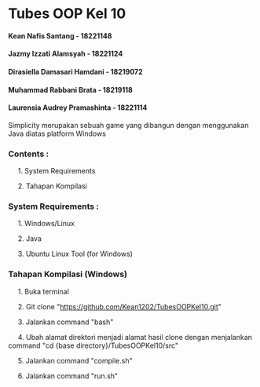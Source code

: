 # Tubes OOP Kel 10

#### Kean Nafis Santang - 18221148

#### Jazmy Izzati Alamsyah - 18221124

#### Dirasiella Damasari Hamdani - 18219072

#### Muhammad Rabbani Brata - 18219118

#### Laurensia Audrey Pramashinta - 18221114

  

Simplicity merupakan sebuah game yang dibangun dengan menggunakan Java diatas platform Windows

  

### Contents : 

&nbsp;&nbsp;&nbsp;&nbsp; 1. System Requirements

&nbsp;&nbsp;&nbsp;&nbsp; 2. Tahapan Kompilasi

  

### System Requirements :

  

&nbsp;&nbsp;&nbsp;&nbsp; 1. Windows/Linux

&nbsp;&nbsp;&nbsp;&nbsp; 2. Java

&nbsp;&nbsp;&nbsp;&nbsp; 3. Ubuntu Linux Tool (for Windows)

  

### Tahapan Kompilasi (Windows)


&nbsp;&nbsp;&nbsp;&nbsp; 1. Buka terminal

&nbsp;&nbsp;&nbsp;&nbsp; 2. Git clone "https://github.com/Kean1202/TubesOOPKel10.git"

&nbsp;&nbsp;&nbsp;&nbsp; 3. Jalankan command "bash"

&nbsp;&nbsp;&nbsp;&nbsp; 4. Ubah alamat direktori menjadi alamat hasil clone dengan menjalankan command "cd {base directory}/TubesOOPKel10/src"

&nbsp;&nbsp;&nbsp;&nbsp; 5. Jalankan command "compile.sh"

&nbsp;&nbsp;&nbsp;&nbsp; 6. Jalankan command "run.sh"


